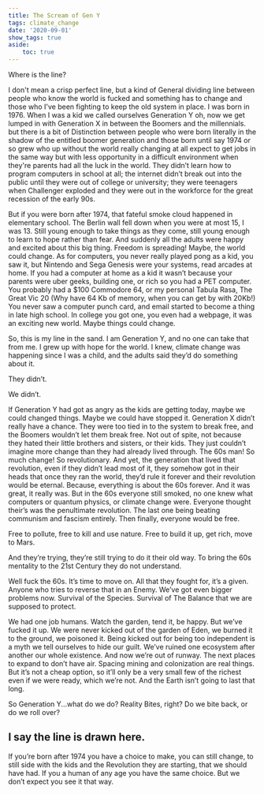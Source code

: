```yaml
---
title: The Scream of Gen Y
tags: climate_change
date: '2020-09-01'
show_tags: true
aside: 
    toc: true
---
```


Where is the line? 

I don't mean a crisp perfect line, but a kind of General dividing line between people who know the world is fucked and something has to change and those who I've been fighting to keep the old system in place. I was born in 1976. When I was a kid we called ourselves Generation Y oh, now we get lumped in with Generation X in between the Boomers and the millennials. but there is a bit of Distinction between people who were born literally in the shadow of the entitled boomer generation and those born until say 1974 or so grew who up without the world really changing at all expect to get jobs in the same way but with less opportunity in a difficult environment  when they're parents had all the luck in the world. They didn’t learn how to program computers in school at all; the internet didn’t break out into the public until they were out of college or university; they were teenagers when Challenger exploded and they were out in the workforce for the great recession of the early 90s.

But if you were born after 1974, that fateful smoke cloud happened in elementary school. The Berlin wall fell down when you were at most 15, I was 13. Still young enough to take things as they come, still young enough to learn to hope rather than fear. And suddenly all the adults were happy and excited about this big thing. Freedom is spreading! Maybe, the world could change. 
As for computers, you never really played pong as a kid, you saw it, but Nintendo and Sega Genesis were your systems, read arcades at home. If you had a computer at home as a kid it wasn’t because your parents were uber geeks, building one, or rich so you had a PET computer. You probably had a $100 Commodore 64, or my personal Tabula Rasa, The Great Vic 20 (Why have 64 Kb of memory, when you can get by with 20Kb!) You never saw a computer punch card, and email started to become a thing in late high school. In college you got one, you even had a webpage, it was an exciting new world. Maybe things could change.

So, this is my line in the sand. I am Generation Y, and no one can take that from me. I grew up with hope for the world. I knew, climate change was happening since I was a child, and the adults said they’d do something about it.

They didn’t.

We didn’t.

If Generation Y had got as angry as the kids are getting today, maybe we could changed things. Maybe we could have stopped it. Generation X didn’t really have a chance. They were too tied in to the system to break free, and the Boomers wouldn’t let them break free. Not out of spite, not because they hated their little brothers and sisters, or their kids. They just couldn’t imagine more change than they had already lived through. The 60s man! So much change! So revolutionary. And yet, the generation that lived that revolution, even if they didn’t lead most of it, they somehow got in their heads that once they ran the world, they’d rule it forever and their revolution would be eternal. Because, everything is about the 60s forever. And it was great, it really was. But in the 60s everyone still smoked, no one knew what computers or quantum physics, or climate change were. Everyone thought their’s was the penultimate revolution. The last one being beating communism and fascism entirely. Then finally, everyone would be free. 

Free to pollute, free to kill and use nature. Free to build it up, get rich, move to Mars. 

And they’re trying, they’re still trying to do it their old way. To bring the 60s mentality to the 21st Century they do not understand.

Well fuck the 60s. It’s time to move on. All that they fought for, it’s a given. Anyone who tries to reverse that in an Enemy. We’ve got even bigger problems now. Survival of the Species. Survival of The Balance that we are supposed to protect.

We had one job humans. Watch the garden, tend it, be happy.
But we’ve fucked it up.
We were never kicked out of the garden of Eden, we burned it to the ground, we poisoned it.
Being kicked out for being too independent is a myth we tell ourselves to hide our guilt. 
We’ve ruined one ecosystem after another our whole existence. 
And now we’re out of runway. The next places to expand to don’t have air.
Spacing mining and colonization are real things. But it’s not a cheap option, so it’ll only be a very small few of the richest even if we were ready, which we’re not.
And the Earth isn’t going to last that long.

So Generation Y...what do we do?
Reality Bites, right?
Do we bite back, or do we roll over?

I say the line is drawn here. 
---
If you’re born after 1974 you have a choice to make, you can still change, to still side with the kids and the Revolution they are starting, that we should have had.
If you a human of any age you have the same choice. 
But we don’t expect you see it that way.

